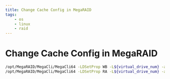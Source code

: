 ```yaml
---
title: Change Cache Config in MegaRAID
tags:
    - os
    - linux
    - raid
---
```


# Change Cache Config in MegaRAID

~~~ bash
/opt/MegaRAID/MegaCli/MegaCli64 -LDSetProp WB -L${virtual_drive_num} -a0
/opt/MegaRAID/MegaCli/MegaCli64 -LDSetProp RA -L${virtual_drive_num} -a0
~~~
